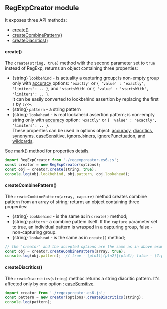 
## RegExpCreator module

It exposes three API methods:
* [create()](regexpcreator.md#117)
* [createCombinePattern()](regexpcreator.md#155)
* [createDiacritics()](regexpcreator.md#344)

#### create()
The `create(string, true)` method with the second parameter set to `true` instead of RegExp, returns an object containing three properties:
* {string} `lookbehind` - is actuality a capturing group; is non-empty group only with [accuracy](mark-method.md#mark-accuracy) options: `'exactly'` or `{ 'value' : 'exactly', 'limiters': .. }`, and `'startsWith'` or `{ 'value' : 'startsWith', 'limiters': .. }`.  
  It can be easily converted to lookbehind assertion by replacing the first `(` by `(?<=`.
* {string} `pattern` - a string pattern
* {string} `lookahead` - is real lookahead assertion pattern; is non-empty string only with [accuracy](mark-method.md#mark-accuracy) option: `'exactly'` or `{ 'value' : 'exactly', 'limiters': .. }`.  
These properties can be used in options object: [accuracy](mark-method.md#mark-accuracy), [diacritics](mark-method.md#mark-diacritics), [synonyms](mark-method.md#mark-synonyms), [caseSensitive](mark-method.md#mark-caseSensitive), [ignoreJoiners](mark-method.md#mark-ignoreJoiners), [ignorePunctuation](mark-method.md#mark-ignorePunctuation), and [wildcards](mark-method.md#mark-wildcards).

See [mark() method](mark-method.md) for properties details.

``` js
import RegExpCreator from './regexpcreator.es6.js';
const creator = new RegExpCreator(options);
const obj = creator.create(string, true);
console.log(obj.lookbehind, obj.pattern, obj.lookahead);
```

#### createCombinePattern()
The `createCombinePattern(array, capture)` method creates combine pattern from an array of string; returns an object containing three properties:
* {string} `lookbehind` - is the same as in `create()` method;
* {string} `pattern` - a combine pattern itself.
  If the `capture` parameter set to true, an individual pattern is wrapped in a capturing group, false - non-capturing group.
* {string} `lookahead` - is the same as in `create()` method;

``` js
// the 'creator' and the accepted options are the same as in above example
const obj = creator.createCombinePattern(array, true);
console.log(obj.pattern);  // true - (ptn1)|(ptn2)|(ptn3); false - (?:ptn1)|(?:ptn2)|(?:ptn3)
```

#### createDiacritics()
The `createDiacritics(string)` method returns a string diacritic pattern.
It's affected only by one option : [caseSensitive](mark-method.md#mark-caseSensitive).
``` js
import creator from './regexpcreator.es6.js';
const pattern = new creator(options).createDiacritics(string);
console.log(pattern);
```

